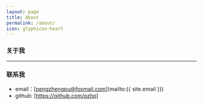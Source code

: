 ```yaml
---
layout: page
title: About
permalink: /about/
icon: glyphicon-heart
---
```

### 关于我


---

### 联系我

* email：[pengzhengpu@foxmail.com](mailto:{{ site.email }})
* github: [https://github.com/pzhp]




